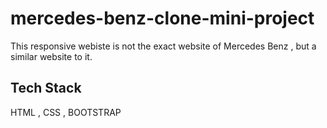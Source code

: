 
# mercedes-benz-clone-mini-project

This responsive webiste is not the exact website of Mercedes Benz , but a similar website to it.

## Tech Stack

HTML , CSS , BOOTSTRAP

